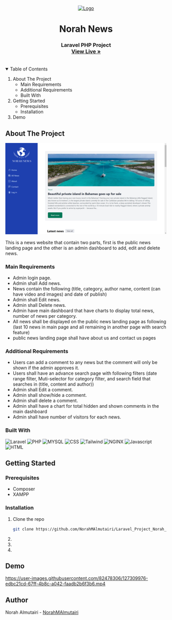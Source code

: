 <br />
<p align="center">
  <a href="https://github.com/NorahMAlmutairi/Laravel_Project_Norah_News/blob/main/norah_news/public/images/logo.png">
    <img src="https://github.com/NorahMAlmutairi/Laravel_Project_Norah_News/blob/main/norah_news/public/images/logo.png" alt="Logo" width="450" height="300">
  </a>

  <h1 align="center">Norah News</h1>

  <h3 align="center">
Laravel PHP Project
  <br />
    <a href="http://norahnews.com"><strong>View Live »</strong></a>
    <br />
    <br />
  </h3>
</p>


<details open="open" >
  <summary>Table of Contents</summary>
  <ol>
    <li>
      About The Project
      <ul>
         <li>Main Requirements</li>
         <li>Additional Requirements</li>
        <li>Built With</li>
      </ul>
    </li>
    <li>
      Getting Started
      <ul>
        <li>Prerequisites</li>
        <li>Installation</li>
      </ul>
    </li>
    <li>Demo</li>
  </ol>
</details>


## About The Project

![Homepage](https://raw.githubusercontent.com/NorahMAlmutairi/Laravel_Project_Norah_News/main/Assets/HomePage.png)

This is a news website that contain two parts,
first is the public news landing page and the other is an admin dashboard to
add, edit and delete news. 

### Main Requirements
* Admin login page.
* Admin shall Add news.
* News contain the following (title, category, author name, content (can
have video and images) and date of publish)
* Admin shall Edit news.
* Admin shall Delete news.
* Admin have main dashboard that have charts to display total news,
number of news per category.
* All news shall be displayed on the public news landing page as following
(last 10 news in main page and all remaining in another page with search
feature)
* public news landing page shall have about us and contact us pages

### Additional Requirements
* Users can add a comment to any news but the comment will only be
shown if the admin approves it.
* Users shall have an advance search page with following filters (date
range filter, Muti-selector for category filter, and search field that
searches in (title, content and author))
* Admin shall Edit a comment.
* Admin shall show/hide a comment.
* Admin shall delete a comment.
* Admin shall have a chart for total hidden and shown comments in the
main dashboard
* Admin shall have number of visitors for each news.


### Built With

![Laravel](https://img.shields.io/badge/Laravel-FF2D20?style=for-the-badge&logo=laravel&logoColor=white)
![PHP](https://img.shields.io/badge/PHP-777BB4?style=for-the-badge&logo=php&logoColor=white)
![MYSQL](https://img.shields.io/badge/MySQL-00000F?style=for-the-badge&logo=mysql&logoColor=white)
![CSS](https://img.shields.io/badge/CSS-239120?&style=for-the-badge&logo=css3&logoColor=white)
![Tailwind](https://img.shields.io/badge/Tailwind_CSS-38B2AC?style=for-the-badge&logo=tailwind-css&logoColor=white)
![NGINX](https://img.shields.io/badge/Nginx-009639?style=for-the-badge&logo=nginx&logoColor=white)
![Javascript](https://img.shields.io/badge/JavaScript-F7DF1E?style=for-the-badge&logo=javascript&logoColor=black)
![HTML](https://img.shields.io/badge/HTML-239120?style=for-the-badge&logo=html5&logoColor=white)




<!-- GETTING STARTED -->
## Getting Started

### Prerequisites
* Composer
* XAMPP

### Installation

1. Clone the repo
   ```sh
   git clone https://github.com/NorahMAlmutairi/Laravel_Project_Norah_News.git
   ```
2.
3. 
4. 



## Demo


https://user-images.githubusercontent.com/82478306/127309976-edbc21cd-67ff-4b8c-a042-faadb2b6f3b6.mp4






## Author

Norah Almutairi - [NorahMAlmutairi](https://github.com/NorahMAlmutairi) 




